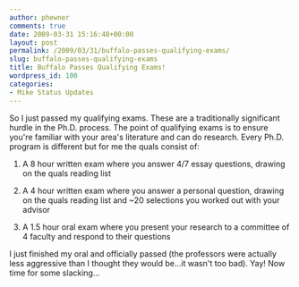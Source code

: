 ```yaml
---
author: phewner
comments: true
date: 2009-03-31 15:16:48+00:00
layout: post
permalink: /2009/03/31/buffalo-passes-qualifying-exams/
slug: buffalo-passes-qualifying-exams
title: Buffalo Passes Qualifying Exams!
wordpress_id: 100
categories:
- Mike Status Updates
---
```


So I just passed my qualifying exams.  These are a traditionally significant hurdle in the Ph.D. process.  The point of qualifying exams is to ensure you're familiar with your area's literature and can do research.  Every Ph.D. program is different but for me the quals consist of:



	
  1. A 8 hour written exam where you answer 4/7 essay questions, drawing on the quals reading list

	
  2. A 4 hour written exam where you answer a personal question, drawing on the quals reading list and ~20 selections you worked out with your advisor

	
  3. A 1.5 hour oral exam where you present your research to a committee of 4 faculty and respond to their questions



I just finished my oral and officially passed (the professors were actually less aggressive than I thought they would be...it wasn't too bad).  Yay!  Now time for some slacking...

